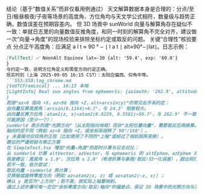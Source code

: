 结论（基于“数值关系”而非仅看用例通过）
天文解算数据本身是合理的：分点/至日/极昼极夜/子夜等场景的高度角、方位角均与天文学公式相符，数量级与趋势正确，数值误差在预期容差内。
但 3D 场景中 sunWorld 向量与解算角存在疑似不一致：单就日志里的向量数值反推角度，和同一时刻的解算角不完全对齐，建议做一次“向量→角度”的现场校验来排除坐标约定或取反的问题。
关键“合理性”核验要点
分点正午高度角：应满足 
a
l
t
≈
90
°
−
∣
l
a
t
∣
alt≈90°−∣lat∣。日志示例：
```20:21:log_chrome.md
[FullTest] ✅ NoonAlt Equinox lat=-30 {alt: '59.4', exp: '60.0'}
}
与约定一致，说明方位角定义和零度方向约定正确。
现实时刻（上海 2025-09-05 16:15 CST）：太阳应偏西、仰角中等。
```553:558:log_chrome.md
[toUTCFromLocal] ... 16:15 本地
[LightInfo] Real sun angles from ephemeris: {azimuth: '262.9', altitude: '24.3'}
}
若按“az=0 指向 +X，az=90 指向 +Z，alt=arcsin(y)”的常见右手系约定：
由向量反算高度角：arcsin(0.1164)≈6.7°，与 24.3° 相差较大。
由向量反算方位角：atan2(z, x)=atan2(0.8229, 0.5561)≈56.7°，与 262.9° 不一致。
可能原因（至少一个）：
sunWorld 表示的是“光照方向”（从太阳指向地球）而非“太阳位置向量”，需要取反后再换算。
轴向约定不同（例如 az=0 指向 +Z、或坐标系绕转了 90°/180°）。
y 未直接对应仰角的正弦（比如使用了不同的“上轴”或经过了相机矩阵变换）。
建议的严谨校验与修正方案
在 SimpleTest.tsx 增加“向量→角度”的即时计算与日志对比：
从 sunWorld 计算 altVector、azVector，与 ephemeris 的 altEphem、azEphem 对比。
容差建议：高度角 ≤ 1.0°、方位角 ≤ 2.0°（考虑折算与象限/取反/归一化误差），超出则打印警告。
若不一致，依次尝试：
取反向量 -sunWorld 再计算；
交换轴或旋转零度方向（例如 az=atan2(x, z) 或 az=atan2(-z, x)）；
确认 y 是否为“上方向”；若不是，按实际上轴重映射。
通过上述步骤可唯一定位“坐标零度方向/取反/轴向”的偏差点，保证 3D 场景中的光照方向与天文角度一致。